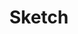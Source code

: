 ---
title: Sketch
intro: The industry-leading tool for digital design.
linkurl: http://www.sketchapp.com
category:
- Visual design
- Prototyping
logo: "sketch.png"
---